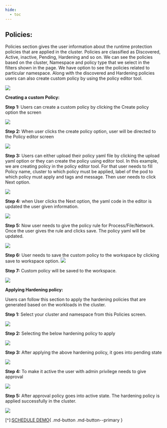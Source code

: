 ```yaml
---
hide:
  - toc
---
```


## **Policies:**

Policies section gives the user information about the runtime protection policies that are applied in the cluster. Policies are classified as Discovered, Active, inactive, Pending, Hardening and so on. We can see the policies based on the cluster, Namespace and policy type that we select in the filters shown in the page. We have option to see the policies related to particular namespace. Along with the discovered and Hardening policies users can also create custom policy by using the policy editor tool. 

![](/saas/images/policies-dash.png)


**Creating a custom Policy:** 

**Step 1:** Users can create a custom policy by clicking the Create policy option the screen

![](/saas/images/custom-policy-1.png)

**Step 2:** When user clicks the create policy option, user will be directed to the Policy editor screen 


![](/saas/images/custom-policy-2.png)

**Step 3:** Users can either upload their policy yaml file by clicking the upload yaml option or they can create the policy using editor tool. In this example, we are creating policy in the policy editor tool. For that user needs to fill Policy name, cluster to which policy must be applied, label of the pod to which policy must apply and tags and message. Then user needs to click Next option.

![](/saas/images/custom-policy-3.png)

**Step 4:** when User clicks the Next option, the yaml code in the editor is updated the user given information.

![](/saas/images/custom-policy-4.png)

**Step 5:** Now user needs to give the policy rule for Process/File/Network.  Once the user gives the rule and clicks save. The policy yaml will be updated.

![](/saas/images/custom-policy-5.png)

**Step 6:** User needs to save the custom policy to the workspace by clicking save to workspace option. 
![](/saas/images/custom-policy-6.png)

**Step 7:**  Custom policy will be saved to the workspace. 

![](/saas/images/custom-policy-7.png)

**Applying Hardening policy:**


Users can follow this section to apply the hardening policies that are generated based on the workloads in the cluster. 

**Step 1:** Select your cluster and namespace from this Policies screen.

![](/saas/images/Harden-policy-1.png)

**Step 2:** Selecting the below hardening policy to apply

![](/saas/images/Harden-policy-2.png)

**Step 3:** After applying the above hardening policy, it goes into pending state

![](/saas/images/Harden-policy-3.png)

**Step 4:** To make it active the user with admin privilege needs to give approval

![](/saas/images/Harden-policy-4.png)

**Step 5:**  After approval policy goes into active state. The hardening policy is applied successfully in the cluster.

![](/saas/images/Harden-policy-5.png)

[^]:[SCHEDULE DEMO](https://www.accuknox.com/contact-us){ .md-button .md-button--primary }